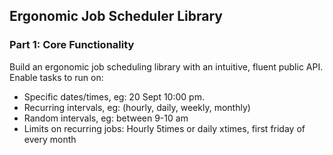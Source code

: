 ## Ergonomic Job Scheduler Library

### Part 1: Core Functionality

Build an ergonomic job scheduling library with an intuitive, fluent public API. Enable tasks to run on:

- Specific dates/times, eg: 20 Sept 10:00 pm.
- Recurring intervals, eg: (hourly, daily, weekly, monthly)
- Random intervals, eg: between 9-10 am
- Limits on recurring jobs: Hourly 5times or daily xtimes, first friday of every month